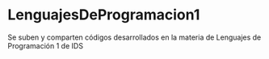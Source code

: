 # LenguajesDeProgramacion1
Se suben y comparten códigos desarrollados en la materia de Lenguajes de Programación 1 de IDS
